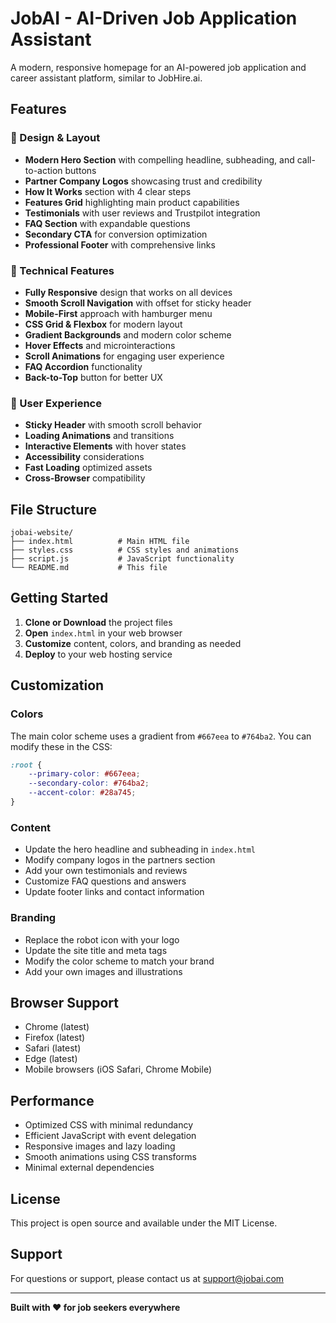 # JobAI - AI-Driven Job Application Assistant

A modern, responsive homepage for an AI-powered job application and career assistant platform, similar to JobHire.ai.

## Features

### 🎨 Design & Layout
- **Modern Hero Section** with compelling headline, subheading, and call-to-action buttons
- **Partner Company Logos** showcasing trust and credibility
- **How It Works** section with 4 clear steps
- **Features Grid** highlighting main product capabilities
- **Testimonials** with user reviews and Trustpilot integration
- **FAQ Section** with expandable questions
- **Secondary CTA** for conversion optimization
- **Professional Footer** with comprehensive links

### 🚀 Technical Features
- **Fully Responsive** design that works on all devices
- **Smooth Scroll Navigation** with offset for sticky header
- **Mobile-First** approach with hamburger menu
- **CSS Grid & Flexbox** for modern layout
- **Gradient Backgrounds** and modern color scheme
- **Hover Effects** and microinteractions
- **Scroll Animations** for engaging user experience
- **FAQ Accordion** functionality
- **Back-to-Top** button for better UX

### 🎯 User Experience
- **Sticky Header** with smooth scroll behavior
- **Loading Animations** and transitions
- **Interactive Elements** with hover states
- **Accessibility** considerations
- **Fast Loading** optimized assets
- **Cross-Browser** compatibility

## File Structure

```
jobai-website/
├── index.html          # Main HTML file
├── styles.css          # CSS styles and animations
├── script.js           # JavaScript functionality
└── README.md           # This file
```

## Getting Started

1. **Clone or Download** the project files
2. **Open** `index.html` in your web browser
3. **Customize** content, colors, and branding as needed
4. **Deploy** to your web hosting service

## Customization

### Colors
The main color scheme uses a gradient from `#667eea` to `#764ba2`. You can modify these in the CSS:

```css
:root {
    --primary-color: #667eea;
    --secondary-color: #764ba2;
    --accent-color: #28a745;
}
```

### Content
- Update the hero headline and subheading in `index.html`
- Modify company logos in the partners section
- Add your own testimonials and reviews
- Customize FAQ questions and answers
- Update footer links and contact information

### Branding
- Replace the robot icon with your logo
- Update the site title and meta tags
- Modify the color scheme to match your brand
- Add your own images and illustrations

## Browser Support

- Chrome (latest)
- Firefox (latest)
- Safari (latest)
- Edge (latest)
- Mobile browsers (iOS Safari, Chrome Mobile)

## Performance

- Optimized CSS with minimal redundancy
- Efficient JavaScript with event delegation
- Responsive images and lazy loading
- Smooth animations using CSS transforms
- Minimal external dependencies

## License

This project is open source and available under the MIT License.

## Support

For questions or support, please contact us at support@jobai.com

---

**Built with ❤️ for job seekers everywhere**

